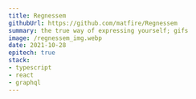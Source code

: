 ```yaml
---
title: Regnessem
githubUrl: https://github.com/matfire/Regnessem
summary: the true way of expressing yourself; gifs
image: /regnessem_img.webp
date: 2021-10-28
epitech: true
stack:
- typescript
- react
- graphql
---
```



